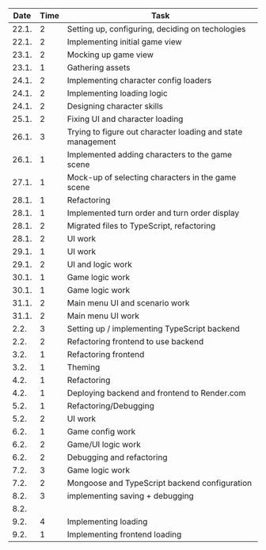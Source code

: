 | Date  | Time | Task                                                        |
| ----- | ---- | ----------------------------------------------------------- |
| 22.1. | 2    | Setting up, configuring, deciding on techologies            |
| 22.1. | 2    | Implementing initial game view                              |
| 23.1. | 2    | Mocking up game view                                        |
| 23.1. | 1    | Gathering assets                                            |
| 24.1. | 2    | Implementing character config loaders                       |
| 24.1. | 2    | Implementing loading logic                                  |
| 24.1. | 2    | Designing character skills                                  |
| 25.1. | 2    | Fixing UI and character loading                             |
| 26.1. | 3    | Trying to figure out character loading and state management |
| 26.1. | 1    | Implemented adding characters to the game scene             |
| 27.1. | 1    | Mock-up of selecting characters in the game scene           |
| 28.1. | 1    | Refactoring                                                 |
| 28.1. | 1    | Implemented turn order and turn order display               |
| 28.1. | 2    | Migrated files to TypeScript, refactoring                   |
| 28.1. | 2    | UI work                                                     |
| 29.1. | 1    | UI work                                                     |
| 29.1. | 2    | UI and logic work                                           |
| 30.1. | 1    | Game logic work                                             |
| 30.1. | 1    | Game logic work                                             |
| 31.1. | 2    | Main menu UI and scenario work                              |
| 31.1. | 2    | Main menu UI work                                           |
| 2.2.  | 3    | Setting up / implementing TypeScript backend                |
| 2.2.  | 2    | Refactoring frontend to use backend                         |
| 3.2.  | 1    | Refactoring frontend                                        |
| 3.2.  | 1    | Theming                                                     |
| 4.2.  | 1    | Refactoring                                                 |
| 4.2.  | 1    | Deploying backend and frontend to Render.com                |
| 5.2.  | 1    | Refactoring/Debugging                                       |
| 5.2.  | 2    | UI work                                                     |
| 6.2.  | 1    | Game config work                                            |
| 6.2.  | 2    | Game/UI logic work                                          |
| 6.2.  | 2    | Debugging and refactoring                                   |
| 7.2.  | 3    | Game logic work                                             |
| 7.2.  | 2    | Mongoose and TypeScript backend configuration               |
| 8.2.  | 3    | implementing saving + debugging                             |
| 8.2.  |      |                                                             |
| 9.2.  | 4    | Implementing loading                                        |
| 9.2.  | 1    | Implementing frontend loading                               |
